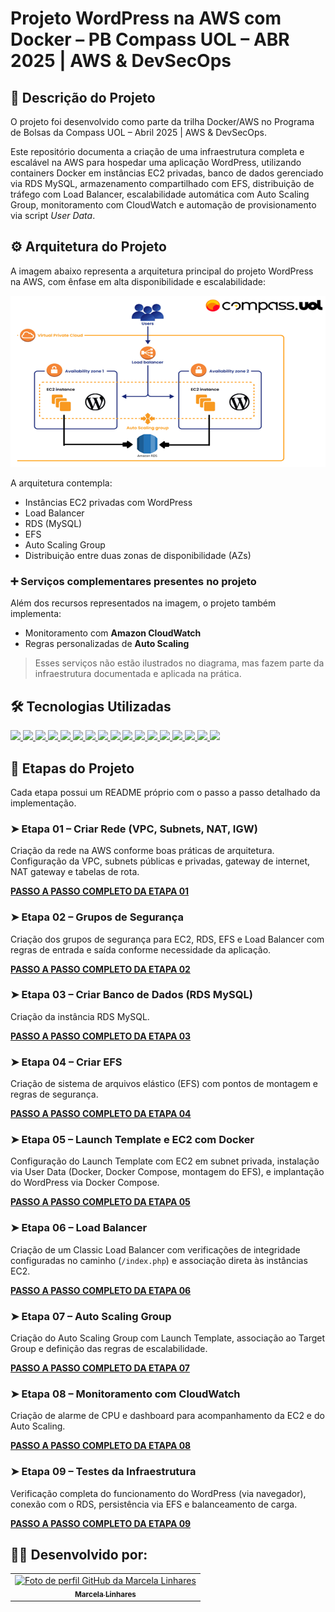 # Projeto WordPress na AWS com Docker – PB Compass UOL – ABR 2025 | AWS & DevSecOps

## 📝 Descrição do Projeto

O projeto foi desenvolvido como parte da trilha Docker/AWS no Programa de Bolsas da Compass UOL – Abril 2025 | AWS & DevSecOps.

Este repositório documenta a criação de uma infraestrutura completa e escalável na AWS para hospedar uma aplicação WordPress, utilizando containers Docker em instâncias EC2 privadas, banco de dados gerenciado via RDS MySQL, armazenamento compartilhado com EFS, distribuição de tráfego com Load Balancer, escalabilidade automática com Auto Scaling Group, monitoramento com CloudWatch e automação de provisionamento via script *User Data*.

## ⚙️ Arquitetura do Projeto

A imagem abaixo representa a arquitetura principal do projeto WordPress na AWS, com ênfase em alta disponibilidade e escalabilidade:

![Diagrama da Arquitetura](img/01-arquitetura-projeto.png)

A arquitetura contempla:
- Instâncias EC2 privadas com WordPress
- Load Balancer
- RDS (MySQL)
- EFS
- Auto Scaling Group
- Distribuição entre duas zonas de disponibilidade (AZs)

### ➕ Serviços complementares presentes no projeto

Além dos recursos representados na imagem, o projeto também implementa:

- Monitoramento com **Amazon CloudWatch**
- Regras personalizadas de **Auto Scaling**

> Esses serviços não estão ilustrados no diagrama, mas fazem parte da infraestrutura documentada e aplicada na prática.

## 🛠️ Tecnologias Utilizadas

<a href="https://aws.amazon.com/pt/" target="_blank">
  <img src="https://img.shields.io/badge/AWS-232F3E?style=for-the-badge&logo=amazonaws&logoColor=white" />
</a>
<a href="https://docs.aws.amazon.com/AWSEC2/latest/UserGuide/concepts.html" target="_blank">
  <img src="https://img.shields.io/badge/Amazon EC2-FF9900?style=for-the-badge&logo=amazon-ec2&logoColor=white" />
</a>
<a href="https://www.mysql.com/" target="_blank">
  <img src="https://img.shields.io/badge/RDS MySQL-4479A1?style=for-the-badge&logo=mysql&logoColor=white" />
</a>
<a href="https://docs.aws.amazon.com/efs/" target="_blank">
  <img src="https://img.shields.io/badge/Amazon EFS-FF9900?style=for-the-badge&logo=amazons3&logoColor=white" />
</a>
<a href="https://docs.aws.amazon.com/elasticloadbalancing/" target="_blank">
  <img src="https://img.shields.io/badge/Application Load Balancer-0052CC?style=for-the-badge&logo=load-balancer&logoColor=white" />
</a>
<a href="https://docs.docker.com/" target="_blank">
  <img src="https://img.shields.io/badge/Docker-2496ED?style=for-the-badge&logo=docker&logoColor=white" />
</a>
<a href="https://docs.docker.com/compose/" target="_blank">
  <img src="https://img.shields.io/badge/Docker Compose-4285F4?style=for-the-badge&logo=docker&logoColor=white" />
</a>
<a href="https://docs.aws.amazon.com/autoscaling/" target="_blank">
  <img src="https://img.shields.io/badge/Auto Scaling-232F3E?style=for-the-badge&logo=amazonaws&logoColor=white" />
</a>
<a href="https://docs.aws.amazon.com/cloudwatch/" target="_blank">
  <img src="https://img.shields.io/badge/CloudWatch-FF4F8B?style=for-the-badge&logo=amazonaws&logoColor=white" />
</a>
<a href="https://wordpress.org/" target="_blank">
  <img src="https://img.shields.io/badge/WordPress-21759B?style=for-the-badge&logo=wordpress&logoColor=white" />
</a>
<a href="https://www.markdownguide.org/" target="_blank">
  <img src="https://img.shields.io/badge/Markdown-000000?style=for-the-badge&logo=markdown&logoColor=white" />
</a>
<a href="https://www.gnu.org/software/bash/" target="_blank">
  <img src="https://img.shields.io/badge/Shell-Bash-4EAA25?style=for-the-badge&logo=gnu-bash&logoColor=white" />
</a>
<a href="https://yaml.org/" target="_blank">
  <img src="https://img.shields.io/badge/YAML-000000?style=for-the-badge&logo=yaml&logoColor=white" />
</a>
<a href="https://aws.amazon.com/amazon-linux/">
  <img src="https://img.shields.io/badge/Amazon%20Linux%202023-232F3E?style=for-the-badge&logo=linux&logoColor=white" />
</a>
<a href="https://git-scm.com/" target="_blank">
  <img src="https://img.shields.io/badge/Git-F05032?style=for-the-badge&logo=git&logoColor=white" />
</a>
<a href="https://github.com/" target="_blank">
  <img src="https://img.shields.io/badge/GitHub-181717?style=for-the-badge&logo=github&logoColor=white" />
</a>
<a href="https://code.visualstudio.com/" target="_blank">
  <img src="https://img.shields.io/badge/VS Code-007ACC?style=for-the-badge&logo=visual-studio-code&logoColor=white" />
</a>

## 🔽 Etapas do Projeto

Cada etapa possui um README próprio com o passo a passo detalhado da implementação.

### ➤ Etapa 01 – Criar Rede (VPC, Subnets, NAT, IGW)  
Criação da rede na AWS conforme boas práticas de arquitetura.  
Configuração da VPC, subnets públicas e privadas, gateway de internet, NAT gateway e tabelas de rota.

**[PASSO A PASSO COMPLETO DA ETAPA 01](etapa-01-criar-rede.md)**

### ➤ Etapa 02 – Grupos de Segurança  
Criação dos grupos de segurança para EC2, RDS, EFS e Load Balancer com regras de entrada e saída conforme necessidade da aplicação.

**[PASSO A PASSO COMPLETO DA ETAPA 02](etapa-02-grupos-seguranca.md)**

### ➤ Etapa 03 – Criar Banco de Dados (RDS MySQL)  
Criação da instância RDS MySQL.

**[PASSO A PASSO COMPLETO DA ETAPA 03](etapa-03-rds-mysql.md)**

### ➤ Etapa 04 – Criar EFS  
Criação de sistema de arquivos elástico (EFS) com pontos de montagem e regras de segurança.

**[PASSO A PASSO COMPLETO DA ETAPA 04](etapa-04-efs.md)**

### ➤ Etapa 05 – Launch Template e EC2 com Docker  
Configuração do Launch Template com EC2 em subnet privada, instalação via User Data (Docker, Docker Compose, montagem do EFS), e implantação do WordPress via Docker Compose.

**[PASSO A PASSO COMPLETO DA ETAPA 05](etapa-05-launch-template-ec2.md)**

### ➤ Etapa 06 – Load Balancer  
Criação de um Classic Load Balancer com verificações de integridade configuradas no caminho (`/index.php`) e associação direta às instâncias EC2.

**[PASSO A PASSO COMPLETO DA ETAPA 06](etapa-06-load-balancer.md)**

### ➤ Etapa 07 – Auto Scaling Group  
Criação do Auto Scaling Group com Launch Template, associação ao Target Group e definição das regras de escalabilidade. 

**[PASSO A PASSO COMPLETO DA ETAPA 07](etapa-07-auto-scaling.md)**

### ➤ Etapa 08 – Monitoramento com CloudWatch  
Criação de alarme de CPU e dashboard para acompanhamento da EC2 e do Auto Scaling.

**[PASSO A PASSO COMPLETO DA ETAPA 08](etapa-08-cloudwatch.md)**

### ➤ Etapa 09 – Testes da Infraestrutura  
Verificação completa do funcionamento do WordPress (via navegador), conexão com o RDS, persistência via EFS e balanceamento de carga.

**[PASSO A PASSO COMPLETO DA ETAPA 09](etapa-09-testes.md)**

## 👩‍💻 Desenvolvido por:

<table>
  <tr>
    <td align="center">
      <a href="https://github.com/MarcelaLinhares">
        <img src="https://avatars.githubusercontent.com/u/141354578?v=4" width="80px;" alt="Foto de perfil GitHub da Marcela Linhares"/><br />
        <sub><b>Marcela Linhares</b></sub>
      </a>
    </td>
  </tr>
</table>